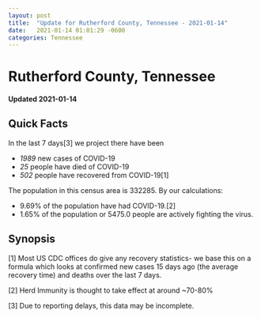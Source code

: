 ```yaml
---
layout: post
title:  "Update for Rutherford County, Tennessee - 2021-01-14"
date:   2021-01-14 01:01:29 -0600
categories: Tennessee
---
```


# Rutherford County, Tennessee
#### Updated 2021-01-14

## Quick Facts

In the last 7 days[3] we project there have been
- *1989* new cases of COVID-19
- *25* people have died of COVID-19
- *502* people have recovered from COVID-19[1]

The population in this census area is 332285. By our calculations:
- 9.69% of the population have had COVID-19.[2]
- 1.65% of the population or 5475.0 people are actively fighting the virus.

## Synopsis




[1] Most US CDC offices do give any recovery statistics- we base this on a formula which looks at confirmed new cases
15 days ago (the average recovery time) and deaths over the last 7 days.

[2] Herd Immunity is thought to take effect at around ~70-80%

[3] Due to reporting delays, this data may be incomplete.
 
    